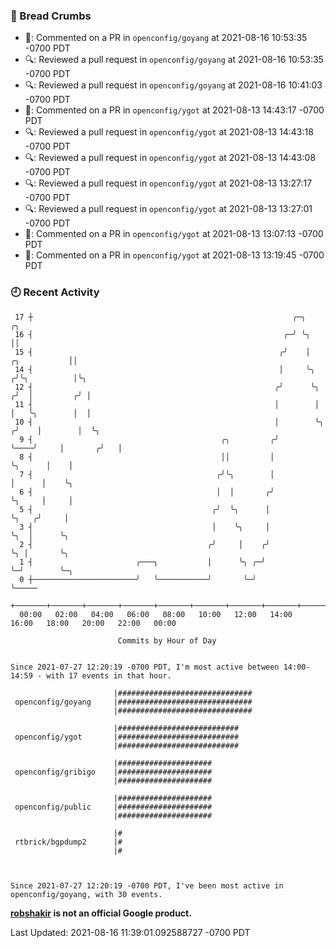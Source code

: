 ### 🍞 Bread Crumbs

 * 💬: Commented on a PR in  `openconfig/goyang` at 2021-08-16 10:53:35 -0700 PDT
 * 🔍: Reviewed a pull request in  `openconfig/goyang` at 2021-08-16 10:53:35 -0700 PDT
 * 🔍: Reviewed a pull request in  `openconfig/goyang` at 2021-08-16 10:41:03 -0700 PDT
 * 💬: Commented on a PR in  `openconfig/ygot` at 2021-08-13 14:43:17 -0700 PDT
 * 🔍: Reviewed a pull request in  `openconfig/ygot` at 2021-08-13 14:43:18 -0700 PDT
 * 🔍: Reviewed a pull request in  `openconfig/ygot` at 2021-08-13 14:43:08 -0700 PDT
 * 🔍: Reviewed a pull request in  `openconfig/ygot` at 2021-08-13 13:27:17 -0700 PDT
 * 🔍: Reviewed a pull request in  `openconfig/ygot` at 2021-08-13 13:27:01 -0700 PDT
 * 💬: Commented on a PR in  `openconfig/ygot` at 2021-08-13 13:07:13 -0700 PDT
 * 💬: Commented on a PR in  `openconfig/ygot` at 2021-08-13 13:19:45 -0700 PDT

### 🕘 Recent Activity
```
 17 ┼                                                          ╭─╮                        ╭╮
 16 ┤                                                        ╭─╯ ╰╮                       ││
 15 ┤                                                       ╭╯    │          ╭╮           ││
 14 ┤                                                       │     ╰╮        ╭╯╰╮          │╰╮
 12 ┤                                                      ╭╯      ╰╮      ╭╯  │         ╭╯ │
 11 ┤                                                      │        │      │   ╰╮        │  │
 10 ┤                                                      │        ╰╮    ╭╯    │        │  ╰╮
  9 ┤                                          ╭╮         ╭╯         ╰────╯     │       ╭╯   │
  8 ┤                                          ││         │                     ╰╮      │    │
  7 ┤                                         ╭╯╰╮        │                      │      │    ╰╮
  6 ┤                                         │  │       ╭╯                      ╰╮     │     │
  5 ┤                                        ╭╯  ╰╮      │                        ╰╮   ╭╯     │
  3 ┤                                        │    ╰╮     │                         ╰╮  │      ╰╮
  2 ┤                                       ╭╯     │    ╭╯                          ╰╮ │       ╰╮
  1 ┤                       ╭───╮           │      ╰╮ ╭─╯                            ╰─╯        ╰─╮
  0 ┼───────────────────────╯   ╰───────────╯       ╰─╯                                           ╰─────
    +───────+───────+───────+───────+───────+───────+───────+───────+───────+───────+───────+───────+────
  00:00   02:00   04:00   06:00   08:00   10:00   12:00   14:00   16:00   18:00   20:00   22:00   00:00   

						Commits by Hour of Day


Since 2021-07-27 12:20:19 -0700 PDT, I'm most active between 14:00-14:59 - with 17 events in that hour.

```



```
                       |##############################
 openconfig/goyang     |##############################
                       |##############################

                       |###########################
 openconfig/ygot       |###########################
                       |###########################

                       |#####################
 openconfig/gribigo    |#####################
                       |#####################

                       |#####################
 openconfig/public     |#####################
                       |#####################

                       |#
 rtbrick/bgpdump2      |#
                       |#



Since 2021-07-27 12:20:19 -0700 PDT, I've been most active in openconfig/goyang, with 30 events.

```
**[robshakir](mailto:robjs@google.com) is not an official Google product.**  


Last Updated: 2021-08-16 11:39:01.092588727 -0700 PDT
